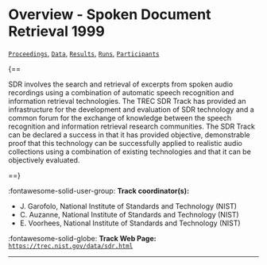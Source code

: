 # Overview - Spoken Document Retrieval 1999

[`Proceedings`](./proceedings.md), [`Data`](./data.md), [`Results`](./results.md), [`Runs`](./runs.md), [`Participants`](./participants.md)

{==

SDR involves the search and retrieval of excerpts from spoken audio recordings using a combination of automatic speech recognition and information retrieval technologies. The TREC SDR Track has provided an infrastructure for the development and evaluation of SDR technology and a common forum for the exchange of knowledge between the speech recognition and information retrieval research communities. The SDR Track can be declared a success in that it has provided objective, demonstrable proof that this technology can be successfully applied to realistic audio collections using a combination of existing technologies and that it can be objectively evaluated.

==}

:fontawesome-solid-user-group: **Track coordinator(s):**

- J. Garofolo, National Institute of Standards and Technology (NIST) 
- C. Auzanne, National Institute of Standards and Technology (NIST) 
- E. Voorhees, National Institute of Standards and Technology (NIST) 

:fontawesome-solid-globe: **Track Web Page:** [`https://trec.nist.gov/data/sdr.html`](https://trec.nist.gov/data/sdr.html) 

---

